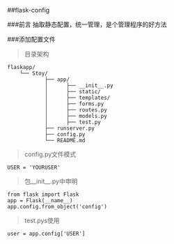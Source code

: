 ##flask-config

###前言
抽取静态配置，统一管理，是个管理程序的好方法


###添加配置文件

>目录架构

	flaskapp/
		└── Stoy/
		        ├── app/
		        │      ├── __init__.py
		        │      ├── static/
		        │      ├── templates/
		        │      ├── forms.py
		        │      ├── routes.py
				│      ├── models.py
				│      ├── test.py
		        ├── runserver.py     
 				├── config.py      
		        └── README.md

>config.py文件模式

	USER = 'YOURUSER'

>包\_\_init\_\_.py中申明

	from flask import Flask
	app = Flask(__name__)
	app.config.from_object('config')

>test.pys使用

    user = app.config['USER']
